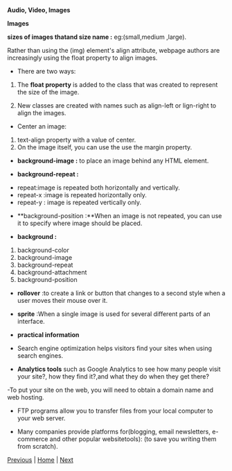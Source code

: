 **Audio, Video, Images**

**Images**

**sizes of images thatand size name :** eg:(small,medium ,large).

Rather than using the (img) element's align attribute, webpage authors are increasingly using the float property to align images. 

* There are two ways:

1. The **float property** is added to the class that was created to
represent the size of the image.

2. New classes are created with names such as align-left or  lign-right to align the images.

* Center an image: 

1. text-align property with a value of center.
2. On the image itself, you can use the use the margin property.

* **background-image :** to place an image behind any HTML element.

* **background-repeat :**

- repeat:image is repeated both horizontally and vertically.
- repeat-x :image is repeated horizontally only.
- repeat-y : image is repeated vertically only.

* **background-position :**When an image is not repeated, you can use it to specify where image should be placed. 

* **background :**

1. background-color
2. background-image
3. background-repeat
4. background-attachment
5. background-position

* **rollover** :to create a link or button that changes to a second style when a user moves their mouse over it.

* **sprite** :When a single image is used for several different  parts of an interface.

* **practical information**

- Search engine optimization helps visitors find your sites when using search engines.

- **Analytics tools** such as Google Analytics to see how many people visit your site?, how they find it?,and what they do when they get there?

-To put your site on the web, you will need to obtain a domain name and web hosting.

- FTP programs allow you to transfer files from your local computer to your web server.

- Many companies provide platforms for(blogging, email newsletters, e-commerce and other popular websitetools): (to save you writing them from scratch).


[Previous](class-10.md)  | [Home](README.md) | [Next](class-12.md)
